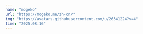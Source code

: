 ```yaml
---
name: "mogeko"
url: "https://mogeko.me/zh-cn/"
img: "https://avatars.githubusercontent.com/u/26341224?v=4"
time: "2025.08.16"
---
```

